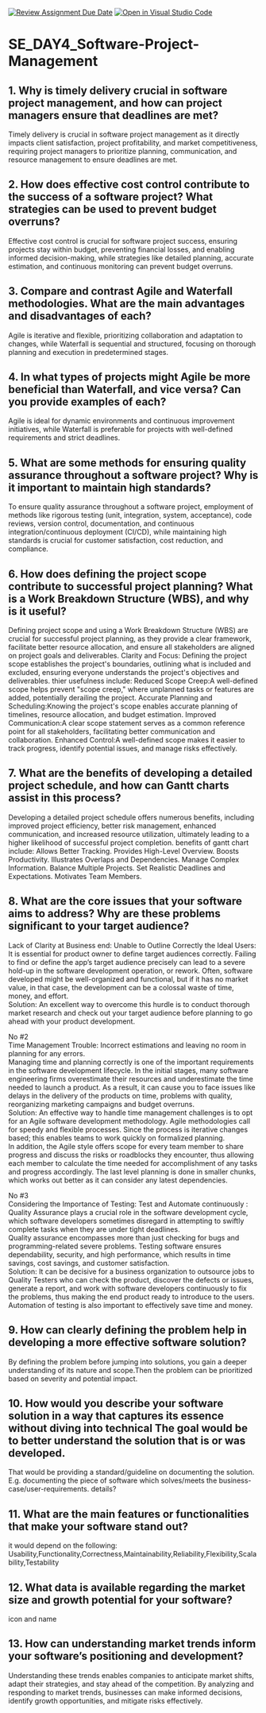 [![Review Assignment Due Date](https://classroom.github.com/assets/deadline-readme-button-22041afd0340ce965d47ae6ef1cefeee28c7c493a6346c4f15d667ab976d596c.svg)](https://classroom.github.com/a/9pw6JKcu)
[![Open in Visual Studio Code](https://classroom.github.com/assets/open-in-vscode-2e0aaae1b6195c2367325f4f02e2d04e9abb55f0b24a779b69b11b9e10269abc.svg)](https://classroom.github.com/online_ide?assignment_repo_id=18461880&assignment_repo_type=AssignmentRepo)
# SE_DAY4_Software-Project-Management
## 1. Why is timely delivery crucial in software project management, and how can project managers ensure that deadlines are met?
Timely delivery is crucial in software project management as it directly impacts client satisfaction, project profitability, and market competitiveness, requiring project managers to prioritize planning, communication, and resource management to ensure deadlines are met. 

## 2. How does effective cost control contribute to the success of a software project? What strategies can be used to prevent budget overruns?
Effective cost control is crucial for software project success, ensuring projects stay within budget, preventing financial losses, and enabling informed decision-making, while strategies like detailed planning, accurate estimation, and continuous monitoring can prevent budget overruns. 

## 3. Compare and contrast Agile and Waterfall methodologies. What are the main advantages and disadvantages of each?
Agile is iterative and flexible, prioritizing collaboration and adaptation to changes, while Waterfall is sequential and structured, focusing on thorough planning and execution in predetermined stages. 

## 4. In what types of projects might Agile be more beneficial than Waterfall, and vice versa? Can you provide examples of each?
Agile is ideal for dynamic environments and continuous improvement initiatives, while Waterfall is preferable for projects with well-defined requirements and strict deadlines.
## 5. What are some methods for ensuring quality assurance throughout a software project? Why is it important to maintain high standards?
To ensure quality assurance throughout a software project, employment of methods like rigorous testing (unit, integration, system, acceptance), code reviews, version control, documentation, and continuous integration/continuous deployment (CI/CD), while maintaining high standards is crucial for customer satisfaction, cost reduction, and compliance. 

## 6. How does defining the project scope contribute to successful project planning? What is a Work Breakdown Structure (WBS), and why is it useful?
Defining project scope and using a Work Breakdown Structure (WBS) are crucial for successful project planning, as they provide a clear framework, facilitate better resource allocation, and ensure all stakeholders are aligned on project goals and deliverables. 
Clarity and Focus:
Defining the project scope establishes the project's boundaries, outlining what is included and excluded, ensuring everyone understands the project's objectives and deliverables.
thier usefulness include:
Reduced Scope Creep:A well-defined scope helps prevent "scope creep," where unplanned tasks or features are added, potentially derailing the project. 
Accurate Planning and Scheduling:Knowing the project's scope enables accurate planning of timelines, resource allocation, and budget estimation. 
Improved Communication:A clear scope statement serves as a common reference point for all stakeholders, facilitating better communication and collaboration. 
Enhanced Control:A well-defined scope makes it easier to track progress, identify potential issues, and manage risks effectively. 
## 7. What are the benefits of developing a detailed project schedule, and how can Gantt charts assist in this process?
Developing a detailed project schedule offers numerous benefits, including improved project efficiency, better risk management, enhanced communication, and increased resource utilization, ultimately leading to a higher likelihood of successful project completion. 
benefits of gantt chart include:
Allows Better Tracking.
Provides High-Level Overview.
Boosts Productivity.
Illustrates Overlaps and Dependencies.
Manage Complex Information.
Balance Multiple Projects.
Set Realistic Deadlines and Expectations.
Motivates Team Members.
## 8. What are the core issues that your software aims to address? Why are these problems significant to your target audience?
Lack of Clarity at Business end: Unable to Outline Correctly the Ideal Users:   It is essential for product owner to define target audiences correctly. Failing to find or define the app’s target audience precisely can lead to a severe hold-up in the software development operation, or rework. Often, software developed might be well-organized and functional, but if it has no market value, in that case, the development can be a colossal waste of time, money, and effort.  
Solution: An excellent way to overcome this hurdle is to conduct thorough market research and check out your target audience before planning to go ahead with your product development.    

No #2   
Time Management Trouble: Incorrect estimations and leaving no room in planning for any errors.   
Managing time and planning correctly is one of the important requirements in the software development lifecycle. In the initial stages, many software engineering firms overestimate their resources and underestimate the time needed to launch a product. As a result, it can cause you to face issues like delays in the delivery of the products on time, problems with quality, reorganizing marketing campaigns and budget overruns.    
Solution: An effective way to handle time management challenges is to opt for an Agile software development methodology. Agile methodologies call for speedy and flexible processes. Since the process is  iterative changes based; this enables teams to work quickly on formalized planning.          
In addition, the Agile style offers scope for every team member to share progress and discuss the risks or roadblocks they encounter, thus allowing each member to calculate the time needed for accomplishment of any tasks and progress accordingly. The last level planning is done in smaller chunks, which works out better as it can consider any latest dependencies.

No #3   
Considering the Importance of Testing: Test and Automate continuously : 
Quality Assurance plays a crucial role in the software development cycle, which software developers sometimes disregard in attempting to swiftly complete tasks when they are under tight deadlines.   
Quality assurance encompasses more than just checking for bugs and programming-related severe problems. Testing software ensures dependability, security, and high performance, which results in time savings, cost savings, and customer satisfaction.  
Solution: It can be decisive for a business organization to outsource jobs to Quality Testers who can check the product, discover the defects or issues, generate a report, and work with software developers continuously to fix the problems, thus making the end product ready to introduce to the users. Automation of testing is also important to effectively save time and money. 
## 9. How can clearly defining the problem help in developing a more effective software solution?
By defining the problem before jumping into solutions, you gain a deeper understanding of its nature and scope.Then the problem can be prioritized based on severity and potential impact.
## 10. How would you describe your software solution in a way that captures its essence without diving into technical The goal would be to better understand the solution that is or was developed.
That would be providing a standard/guideline on documenting the solution. E.g. documenting the piece of software which solves/meets the business-case/user-requirements. details?

## 11. What are the main features or functionalities that make your software stand out?
it would depend on the following:
Usability,Functionality,Correctness,Maintainability,Reliability,Flexibility,Scalability,Testability
## 12. What data is available regarding the market size and growth potential for your software?
icon and name

## 13. How can understanding market trends inform your software’s positioning and development?
Understanding these trends enables companies to anticipate market shifts, adapt their strategies, and stay ahead of the competition. By analyzing and responding to market trends, businesses can make informed decisions, identify growth opportunities, and mitigate risks effectively.

